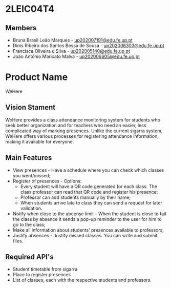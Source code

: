# 2LEIC04T4

## Members
- Bruna Brasil Leão Marques - up202007191@edu.fe.up.pt
- Dinis Ribeiro dos Santos Bessa de Sousa - up202006303@edu.fe.up.pt
- Francisca Oliveira e Silva - up202005140@edu.fe.up.pt
- João António Maricato Malva - up202006605@edu.fe.up.pt

# Product Name
WeHere

## Vision Stament
WeHere provides a class attendance monitoring system for students who seek better organization and for teachers who need an easier, less complicated way of marking presences. Unlike the current sigarra system, WeHere offers various processes for registering attendance information, making it available for everyone.

## Main Features
 - View presences - Have a schedule where you can check which classes you went/missed;
 - Register of presences - Options:
   - Every student will have a QR code generated for each class. The class professor can read that QR code and register his presence;
   - Professor can add students manually by their name;
   - When students arrive late to class they can send a request for later validation.
 - Notify when close to the abcense limit - When the student is close to fail the class by absence it sends a pop-up reminder to the user for him to go to the class;
 - Make all information about students' presences available to professors;
 - Justify absences - Justify missed classes. You can write and submit files.

## Required API's
- Student timetable from sigarra
- Place to register presences
- List of classes, each with the respective students and professors.

